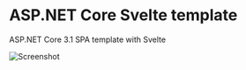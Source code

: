 # ASP.NET Core Svelte template 

ASP.NET Core 3.1 SPA template with Svelte

![Screenshot](https://i.imgur.com/AvcjLUU.png)
